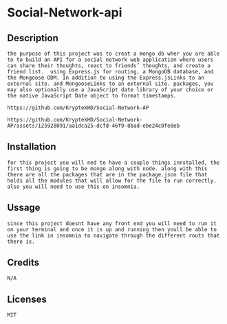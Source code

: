 # Social-Network-api

## Description
    the purpose of this project was to creat a mongo db wher you are able to to build an API for a social network web application where users can share their thoughts, react to friends’ thoughts, and create a friend list.  using Express.js for routing, a MongoDB database, and the Mongoose ODM. In addition to using the Express.jsLinks to an external site. and MongooseLinks to an external site. packages, you may also optionally use a JavaScript date library of your choice or the native JavaScript Date object to format timestamps.

    https://github.com/KryptekHD/Social-Network-AP

    https://github.com/KryptekHD/Social-Network-AP/assets/125928091/aa1dca25-dcfd-46f9-8bad-ebe24c0fe8eb



## Installation
    for this project you will ned to have a couple things innstalled, the first thing is going to be mongo along with node. along with this there are all the packages that are in the package.json file that holds all the modules that will allow for the file to run correctly. also you will need to use this on insomnia.

## Ussage
    since this project doesnt have any front end you will need to run it on your terminal and once it is up and running then youll be able to use the link in insomnia to navigate through the different routs that there is.

## Credits 
    N/A

## Licenses
    MIT





